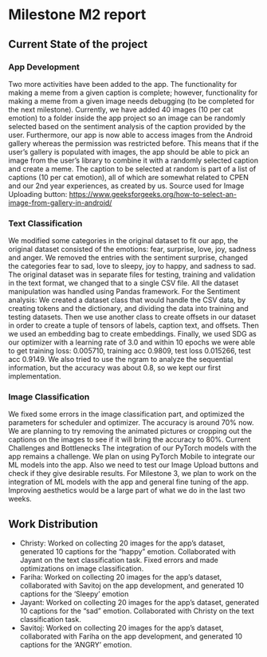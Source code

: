 # Milestone M2 report

## Current State of the project

### App Development
Two more activities have been added to the app. The functionality for making a meme from a given caption is complete; however, functionality for making a meme from a given image needs debugging (to be completed for the next milestone). Currently, we have added 40 images (10 per cat emotion) to a folder inside the app project so an image can be randomly selected based on the sentiment analysis of the caption provided by the user. Furthermore, our app is now able to access images from the Android gallery whereas the permission was restricted before. This means that if the user’s gallery is populated with images, the app should be able to pick an image from the user’s library to combine it with a randomly selected caption and create a meme. The caption to be selected at random is part of a list of captions (10 per cat emotion), all of which are somewhat related to CPEN and our 2nd year experiences, as created by us.
Source used for Image Uploading button: https://www.geeksforgeeks.org/how-to-select-an-image-from-gallery-in-android/
### Text Classification
We modified some categories in the original dataset to fit our app, the original dataset consisted of the emotions: fear, surprise, love, joy, sadness and anger. We removed the entries with the sentiment surprise, changed the categories fear to sad, love to sleepy, joy to happy, and sadness to sad. The original dataset was in separate files for testing, training and validation in the text format, we changed that to a single CSV file. All the dataset manipulation was handled using Pandas framework.
For the Sentiment analysis: We created a dataset class that would handle the CSV data, by creating tokens and the dictionary, and dividing the data into training and testing datasets. Then we use another class to create offsets in our dataset in order to create a tuple of tensors of labels, caption text, and offsets. Then we used an embedding bag to create embeddings. Finally, we used SDG as our optimizer with a learning rate of 3.0 and within 10 epochs we were able to get training loss: 0.005710, training acc 0.9809, test loss 0.015266, test  acc 0.9149. We also tried to use the ngram to analyze the sequential information, but the accuracy was about 0.8, so we kept our first implementation.

### Image Classification
We fixed some errors in the image classification part, and optimized the parameters for scheduler and optimizer. The accuracy is around 70% now. We are planning to try removing the animated pictures or cropping out the captions on the images to see if it will bring the accuracy to 80%.
Current Challenges and Bottlenecks
The integration of our PyTorch models with the app remains a challenge. We plan on using PyTorch Mobile to integrate our ML models into the app. Also we need to test our Image Upload buttons and check if they give desirable results.
For Milestone 3, we plan to work on the integration of ML models with the app and general fine tuning of the app. Improving aesthetics would be a large part of what we do in the last two weeks.

## Work Distribution

- Christy: Worked on collecting 20 images for the app’s dataset, generated 10 captions for the “happy” emotion. Collaborated with Jayant on the text classification task. Fixed errors and made optimizations on image classification.
- Fariha: Worked on collecting 20 images for the app’s dataset, collaborated with Savitoj on the app development, and generated 10 captions for the ‘Sleepy’ emotion
- Jayant: Worked on collecting 20 images for the app’s dataset, generated 10 captions for the “sad” emotion. Collaborated with Christy on the text classification task.
- Savitoj: Worked on collecting 20 images for the app’s dataset, collaborated with Fariha on the app development, and generated 10 captions for the ‘ANGRY’ emotion.
